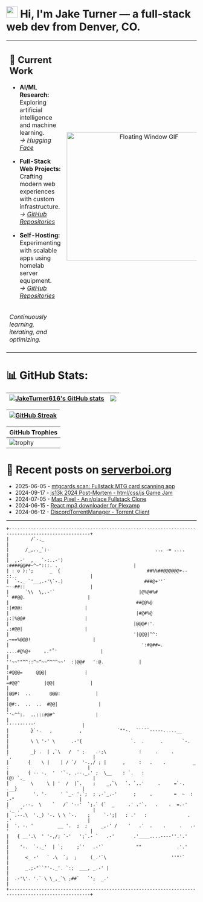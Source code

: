 <h1><img src="https://user-images.githubusercontent.com/42378118/110234147-e3259600-7f4e-11eb-95be-0c4047144dea.gif" width="30"> Hi, I'm Jake Turner — a full-stack web dev from Denver, CO.</h1>
<table>
<tr>
<td>

## 🔭 Current Work  

- **AI/ML Research:** Exploring artificial intelligence and machine learning.  
  _→ [Hugging Face](https://huggingface.co/JakeTurner616)_

- **Full-Stack Web Projects:** Crafting modern web experiences with custom infrastructure.  
  _→ [GitHub Repositories](https://github.com/JakeTurner616?tab=repositories)_

- **Self-Hosting:** Experimenting with scalable apps using homelab server equipment.  
  _→ [GitHub Repositories](https://github.com/JakeTurner616?tab=repositories)_

<br>
<i>Continuously learning, iterating, and optimizing.</i>
</br>
<br>

</td>
<td align="center">
  <img src="https://media3.giphy.com/media/v1.Y2lkPTc5MGI3NjExNHB6emt1MmZqMW5weWpxbHNpZ2Y5bDdpc2hyeTVvbGoxdzliYnY0ayZlcD12MV9pbnRlcm5hbF9naWZfYnlfaWQmY3Q9Zw/26tPgbUUcfS5IWiTm/giphy.gif" 
       alt="Floating Window GIF" 
       width="420" 
       height="340"/>
  <br />
</td>
</tr>
</table>

# 📊 GitHub Stats:
| <a href="https://github.com/anuraghazra/github-readme-stats"><img align="center" src="https://github-readme-stats.vercel.app/api?username=JakeTurner616&show_icons=true&include_all_commits=true&theme=default&hide_border=true&show_icons=true&show=prs_merged,prs_merged_percentage&hide=contribs,issues" alt="JakeTurner616's GitHub stats" /></a> | <a href="https://github.com/anuraghazra/github-readme-stats"><img align="center" src="https://github-readme-stats.vercel.app/api/top-langs/?username=JakeTurner616&layout=compact&theme=default&hide_border=true&size_weight=0.2&count_weight=0.8" /></a> |
| ------------- | ------------- |

| <a href="https://git.io/streak-stats"><img src="https://streak-stats.demolab.com?user=JakeTurner616&card_width=777" alt="GitHub Streak" /></a>
| ------------- |

| GitHub Trophies |
|------------------|
| ![trophy](https://github-profile-trophy.vercel.app/?username=JakeTurner616&column=7&margin-w=15&margin-h=15&no-frame=true&flat) |

# 📰 Recent posts on [serverboi.org](https://serverboi.org)

<!-- feed start -->
- 2025-06-05 - [mtgcards.scan: Fullstack MTG card scanning app](https://serverboi.org/posts/mtgcards-scan/)
- 2024-09-17 - [js13k 2024 Post-Mortem - html/css/js Game Jam](https://serverboi.org/posts/js13k-Post-Mortem/)
- 2024-07-05 - [Map Pixel - An r/place Fullstack Clone](https://serverboi.org/posts/map-pixel-app/)
- 2024-06-15 - [React mp3 downloader for Plexamp](https://serverboi.org/posts/mp3-react-app/)
- 2024-06-12 - [DiscordTorrentManager - Torrent Client](https://serverboi.org/posts/DiscordTorrentManager/)
<!-- feed end -->

---

```
+----------------------------------------------------------------------------------------------------+
|        /`-._                                                                                       |
|      /_,.._`:-                                       ... -= ....                                   |
|  ,.-'  ,   `-:..-')                                 :####@@##~^~":::. .                            |
| : o ):';      _  {                                ##%%##@@@@@@+--   ::..                           |
|  `-._ `'__,.-'\`-.)                              ###@+''`           ~--##::                        |
|      `\\  \,.-'`                               |@%@#%#               ' ##@@.                       |
|                                               ##@@%@                  :|#@@:                       |
|                                               |#@#%@                  ;:|%@@#                      |
|                                              |@@@#:'.                 .:#@@|                       |
|                                              '|@@@|^^:             .~==%@@@!                       |
|                                                 ':#@##=.        ....#@%@+     ｡.°˚'                |
|                                                   ''~~""^^::^~^~~^^^^~~'  :|@@#   ':@.             |
|                                                                       :#@@@=     @@@|              |
|                                                                     =#@@^         |@@|             |
|                                                                   |@@#:  ..       @@@:             |
|                                                                  |@#:.  ..  ..  #@@|               |
|                                                                   ''~^^:.  ..:::#@#^               |
|                                                                        ''''''''''`                 |
|        }`-.   ,          ,             `""-.  `````-----.....__                                    |
|        \ \ '-' \      .-'{                  `.  .      .       `-.                                 |
|        _} .  | ,`\   /  ' ;    .-;\            :     .     .       `.                              |
|       {    \ |    | / `/  '-.,/ ; |      ,     :   .    .          _ :                             |
|       { -- -.  '  '`-, .--._.' ;  \__    : `.   :                  (@) `._                         |
|        \     \ | '  /  |`.    ;    _,`\   `. `..'     .     =`-.       .__}                        |
|         '. '-     ' `_- '.`;  ; ,-`_.-'      ;     .        =  ~  :     .-"                        |
|     ,--.  \    `   /` '--'  `;.` (`  _     .' .'`.   .    .  =.-'  `._ .'                          |
|  .--.\  '._) '-. \ \ `-.    ;     `-';|   : .'   :               .   .'                            |
|  '. -. '         __ '.  ;  ;     _,-' /    '   .'  .    .     .   .-'                              |
|   { __'.\  ' '-,/; `-'   ';`.- `   .-'       .'____....----''.'.'                                  |
|    '-.  `-._'  | `;     ;`'   .-'`            ""             .'.'                                  |
|      <_ -'   ` .\  `;  ;     (_.'`\                        ''"'`                                   |
|      _.;-"``"'-._'. `:;  ___, _.-' |                                                               |
|  .-'\'. '.` \ \_,_`\ ;##`   `';  _.'                                                               |
+----------------------------------------------------------------------------------------------------+


```
